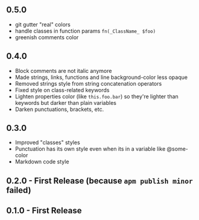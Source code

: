 ## 0.5.0

- git gutter "real" colors
- handle classes in function params `fn(_ClassName_ $foo)`
- greenish comments color

## 0.4.0

- Block comments are not italic anymore
- Made strings, links, functions and line background-color less opaque
- Removed strings style from string concatenation operators
- Fixed style on class-related keywords
- Lighten properties color (like `this.foo.bar`) so they're lighter than keywords but darker than plain variables
- Darken punctuations, brackets, etc.

## 0.3.0

- Improved "classes" styles
- Punctuation has its own style even when its in a variable like @some-color
- Markdown code style

## 0.2.0 - First Release (because `apm publish minor` failed)
## 0.1.0 - First Release
